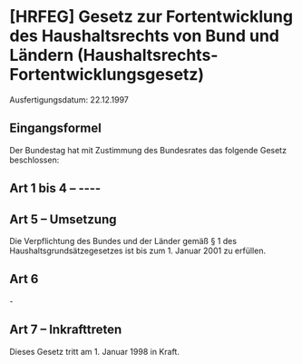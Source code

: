 # [HRFEG] Gesetz zur Fortentwicklung des Haushaltsrechts von Bund und Ländern  (Haushaltsrechts-Fortentwicklungsgesetz)

Ausfertigungsdatum: 22.12.1997

 

## Eingangsformel

Der Bundestag hat mit Zustimmung des Bundesrates das folgende Gesetz beschlossen:


## Art 1 bis 4 – ----


## Art 5 – Umsetzung

Die Verpflichtung des Bundes und der Länder gemäß § 1 des Haushaltsgrundsätzegesetzes ist bis zum 1. Januar 2001 zu erfüllen.


## Art 6

\-


## Art 7 – Inkrafttreten

Dieses Gesetz tritt am 1. Januar 1998 in Kraft.
